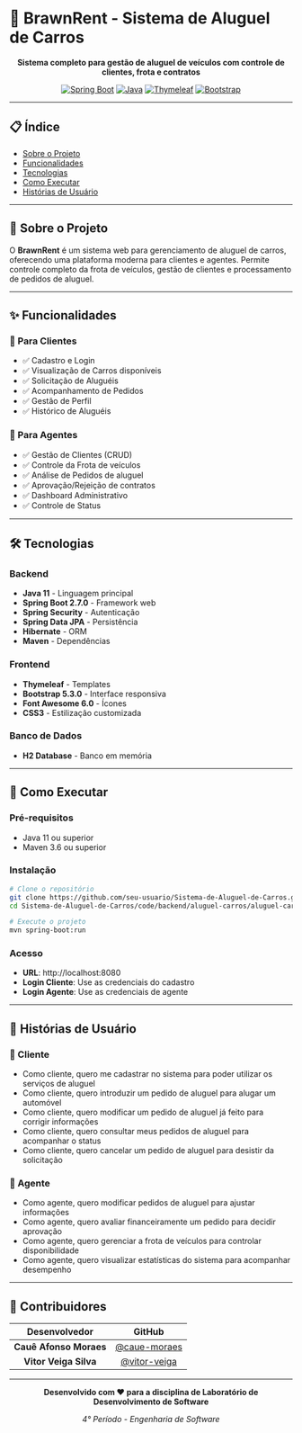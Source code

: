 # 🚗 BrawnRent - Sistema de Aluguel de Carros

<div align="center">

**Sistema completo para gestão de aluguel de veículos com controle de clientes, frota e contratos**

[![Spring Boot](https://img.shields.io/badge/Spring%20Boot-2.7.0-green.svg)](https://spring.io/projects/spring-boot)
[![Java](https://img.shields.io/badge/Java-11-orange.svg)](https://www.oracle.com/java/)
[![Thymeleaf](https://img.shields.io/badge/Thymeleaf-3.0-blue.svg)](https://www.thymeleaf.org/)
[![Bootstrap](https://img.shields.io/badge/Bootstrap-5.3-purple.svg)](https://getbootstrap.com/)

</div>

---

## 📋 Índice

- [Sobre o Projeto](#-sobre-o-projeto)
- [Funcionalidades](#-funcionalidades)
- [Tecnologias](#-tecnologias)
- [Como Executar](#-como-executar)
- [Histórias de Usuário](#-histórias-de-usuário)


---

## 🎯 Sobre o Projeto

O **BrawnRent** é um sistema web para gerenciamento de aluguel de carros, oferecendo uma plataforma moderna para clientes e agentes. Permite controle completo da frota de veículos, gestão de clientes e processamento de pedidos de aluguel.

---

## ✨ Funcionalidades

### 👤 Para Clientes
- ✅ Cadastro e Login
- ✅ Visualização de Carros disponíveis
- ✅ Solicitação de Aluguéis
- ✅ Acompanhamento de Pedidos
- ✅ Gestão de Perfil
- ✅ Histórico de Aluguéis

### 🏢 Para Agentes
- ✅ Gestão de Clientes (CRUD)
- ✅ Controle da Frota de veículos
- ✅ Análise de Pedidos de aluguel
- ✅ Aprovação/Rejeição de contratos
- ✅ Dashboard Administrativo
- ✅ Controle de Status

---

## 🛠 Tecnologias

### Backend
- **Java 11** - Linguagem principal
- **Spring Boot 2.7.0** - Framework web
- **Spring Security** - Autenticação
- **Spring Data JPA** - Persistência
- **Hibernate** - ORM
- **Maven** - Dependências

### Frontend
- **Thymeleaf** - Templates
- **Bootstrap 5.3.0** - Interface responsiva
- **Font Awesome 6.0** - Ícones
- **CSS3** - Estilização customizada

### Banco de Dados
- **H2 Database** - Banco em memória

---

## 🚀 Como Executar

### Pré-requisitos
- Java 11 ou superior
- Maven 3.6 ou superior

### Instalação
```bash
# Clone o repositório
git clone https://github.com/seu-usuario/Sistema-de-Aluguel-de-Carros.git
cd Sistema-de-Aluguel-de-Carros/code/backend/aluguel-carros/aluguel-carros

# Execute o projeto
mvn spring-boot:run
```

### Acesso
- **URL**: http://localhost:8080
- **Login Cliente**: Use as credenciais do cadastro
- **Login Agente**: Use as credenciais de agente

---

## 📖 Histórias de Usuário

### 👤 Cliente
- Como cliente, quero me cadastrar no sistema para poder utilizar os serviços de aluguel
- Como cliente, quero introduzir um pedido de aluguel para alugar um automóvel
- Como cliente, quero modificar um pedido de aluguel já feito para corrigir informações
- Como cliente, quero consultar meus pedidos de aluguel para acompanhar o status
- Como cliente, quero cancelar um pedido de aluguel para desistir da solicitação

### 🏢 Agente
- Como agente, quero modificar pedidos de aluguel para ajustar informações
- Como agente, quero avaliar financeiramente um pedido para decidir aprovação
- Como agente, quero gerenciar a frota de veículos para controlar disponibilidade
- Como agente, quero visualizar estatísticas do sistema para acompanhar desempenho

---

## 👥 Contribuidores

| **Desenvolvedor** | **GitHub** |
|:-----------------:|:----------:|
| **Cauê Afonso Moraes** | [@caue-moraes](https://github.com/caue-moraes) |
| **Vitor Veiga Silva** | [@vitor-veiga](https://github.com/vitor-veiga) |

---

<div align="center">

**Desenvolvido com ❤️ para a disciplina de Laboratório de Desenvolvimento de Software**

*4° Período - Engenharia de Software*

</div>